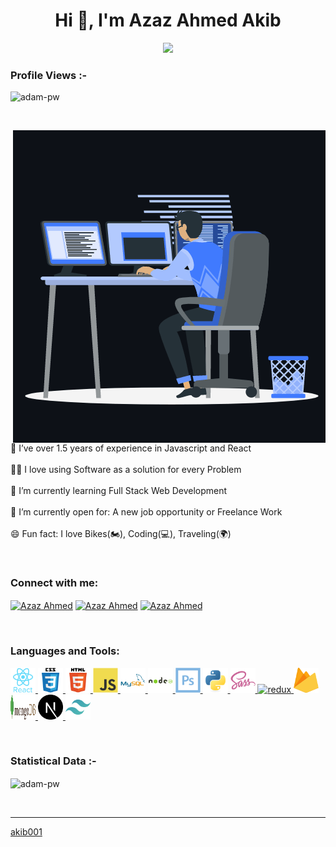 <h1 align="center">Hi 👋, I'm Azaz Ahmed Akib</h1>
<p align="center">
  <img src="https://readme-typing-svg.herokuapp.com/?lines=Front+End+Developer;+JavaScript+%7C+React+%7C+Next.Js;Always+Learning+New+Things;Computer+Science+Student&font=Fira%20Code&center=true&width=380&height=50">
</p>

<p align="center"> <h3>Profile Views :-</h3> <img src="https://komarev.com/ghpvc/?username=akib001&label=Profile%20views&color=0e75b6&style=flat"
    alt="adam-pw" /> 
  </p>

<br>

<p><img align="right" src="https://github.com/akib001/akib001/blob/1404919818557ed5858331642b63d01e2485a97a/animation_500_kxa883sd.gif" alt="akib001" /></p>


🌟 I’ve over 1.5 years of experience in Javascript and React<br><br>
🧑‍💻 I love using Software as a solution for every Problem <br><br>
🌱 I’m currently learning Full Stack Web Development<br><br>
🤔 I’m currently open for: A new job opportunity or Freelance Work<br><br>
😄 Fun fact: I love Bikes(🏍️), Coding(💻), Traveling(🌍)<br>

<br>

<h3 align="left">Connect with me:</h3>
<p align="left">
  <a href="https://www.linkedin.com/in/akib007/" target="blank"><img align="center"
      src="https://raw.githubusercontent.com/rahuldkjain/github-profile-readme-generator/master/src/images/icons/Social/linked-in-alt.svg"
      alt="Azaz Ahmed" height="30" width="40" /></a>
  <a href="https://fb.com/akibahmed2011" target="blank"><img align="center"
      src="https://raw.githubusercontent.com/rahuldkjain/github-profile-readme-generator/master/src/images/icons/Social/facebook.svg"
      alt="Azaz Ahmed" height="30" width="40" /></a>
 <a href="mailto:akibahmed2011@gmail.com" target="blank"><img align="center"
      src="https://cdn-icons-png.flaticon.com/512/281/281769.png"
      alt="Azaz Ahmed" height="30" width="40" /></a>
</p>

<br>

<h3 align="left">Languages and Tools:</h3>
<p align="left"><a href="https://reactjs.org/" target="_blank" rel="noreferrer"> <img
      src="https://raw.githubusercontent.com/devicons/devicon/master/icons/react/react-original-wordmark.svg"
      alt="react" width="40" height="40" /> </a>  <a href="https://www.w3schools.com/css/" target="_blank"
    rel="noreferrer"> <img
      src="https://raw.githubusercontent.com/devicons/devicon/master/icons/css3/css3-original-wordmark.svg" alt="css3"
      width="40" height="40" /> </a> <a href="https://www.w3.org/html/" target="_blank" rel="noreferrer"> <img
      src="https://raw.githubusercontent.com/devicons/devicon/master/icons/html5/html5-original-wordmark.svg"
      alt="html5" width="40" height="40" /> </a> <a href="https://developer.mozilla.org/en-US/docs/Web/JavaScript" target="_blank"
    rel="noreferrer"> <img
      src="https://raw.githubusercontent.com/devicons/devicon/master/icons/javascript/javascript-original.svg"
      alt="javascript" width="40" height="40" /> </a>  <a href="https://www.mysql.com/" target="_blank" rel="noreferrer"> <img
      src="https://raw.githubusercontent.com/devicons/devicon/master/icons/mysql/mysql-original-wordmark.svg"
      alt="mysql" width="40" height="40" /> </a>  <a href="https://nodejs.org" target="_blank" rel="noreferrer"> <img
      src="https://raw.githubusercontent.com/devicons/devicon/master/icons/nodejs/nodejs-original-wordmark.svg"
      alt="nodejs" width="40" height="40" /> </a>  <a href="https://www.photoshop.com/en" target="_blank"
    rel="noreferrer"> <img
      src="https://raw.githubusercontent.com/devicons/devicon/master/icons/photoshop/photoshop-line.svg" alt="photoshop"
      width="40" height="40" /> </a> <a href="https://www.python.org" target="_blank" rel="noreferrer"> <img
      src="https://raw.githubusercontent.com/devicons/devicon/master/icons/python/python-original.svg" alt="python"
      width="40" height="40" /> </a>  <a href="https://sass-lang.com" target="_blank" rel="noreferrer"> <img
      src="https://raw.githubusercontent.com/devicons/devicon/master/icons/sass/sass-original.svg" alt="sass" width="40"
      height="40" /> </a></a>  <a href="https://redux.js.org/" target="_blank" rel="noreferrer"> <img
      src="https://github.com/detain/svg-logos/blob/780f25886640cef088af994181646db2f6b1a3f8/svg/redux.svg" alt="redux" width="40"
      height="40" /> </a> 
      </a>  <a href="https://firebase.google.com/" target="_blank" rel="noreferrer"> <img
      src="https://github.com/akib001/akib001/blob/45aa5ab37783e1d6455d4584256c89bf47e00b9a/firebase-seeklogo.com.svg" alt="Firebase" width="40"
      height="40" /> </a>
      </a>  <a href="https://www.mongodb.com/" target="_blank" rel="noreferrer"> <img
      src="https://github.com/akib001/akib001/blob/45aa5ab37783e1d6455d4584256c89bf47e00b9a/mongodb-seeklogo.com.svg" alt="mongodb" width="40"
      height="40" /> </a>
      </a>  <a href="https://nextjs.org/" target="_blank" rel="noreferrer"> <img
      src="https://github.com/akib001/akib001/blob/45aa5ab37783e1d6455d4584256c89bf47e00b9a/next-js-seeklogo.com.svg" alt="nextjs" width="40"
      height="40" /> </a>
      </a>  <a href="https://tailwindcss.com/" target="_blank" rel="noreferrer"> <img
      src="https://github.com/akib001/akib001/blob/45aa5ab37783e1d6455d4584256c89bf47e00b9a/tailwindcss-icon.svg" alt="tailwindcss" width="40"
      height="40" /> </a>
      </p>

<br>

<h3>Statistical Data :-</h3>
<p><img align="center"
    src="https://github-readme-stats.vercel.app/api/top-langs?username=adam-pw&show_icons=true&locale=en&layout=compact"
    alt="adam-pw" /></p>

<br>


------------------------------------------------------------------------------------------------------------------------------------------
[akib001](https://github.com/akib001)
